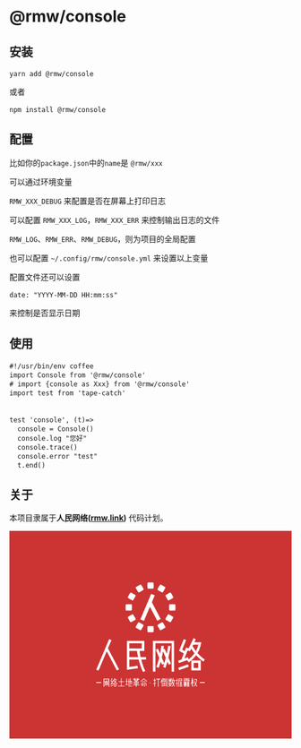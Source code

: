 <!-- 本文件由 ./readme.make.md 自动生成，请不要直接修改此文件 -->

# @rmw/console

##  安装

```
yarn add @rmw/console
```

或者

```
npm install @rmw/console
```

## 配置

比如你的`package.json`中的`name`是 `@rmw/xxx`

可以通过环境变量

`RMW_XXX_DEBUG` 来配置是否在屏幕上打印日志

可以配置 `RMW_XXX_LOG`，`RMW_XXX_ERR` 来控制输出日志的文件

`RMW_LOG`、`RMW_ERR`、`RMW_DEBUG`，则为项目的全局配置

也可以配置 `~/.config/rmw/console.yml` 来设置以上变量

配置文件还可以设置

```
date: "YYYY-MM-DD HH:mm:ss"
```

来控制是否显示日期


## 使用

```
#!/usr/bin/env coffee
import Console from '@rmw/console'
# import {console as Xxx} from '@rmw/console'
import test from 'tape-catch'


test 'console', (t)=>
  console = Console()
  console.log "您好"
  console.trace()
  console.error "test"
  t.end()

```

## 关于

本项目隶属于**人民网络([rmw.link](//rmw.link))** 代码计划。

![人民网络](https://raw.githubusercontent.com/rmw-link/logo/master/rmw.red.bg.svg)
